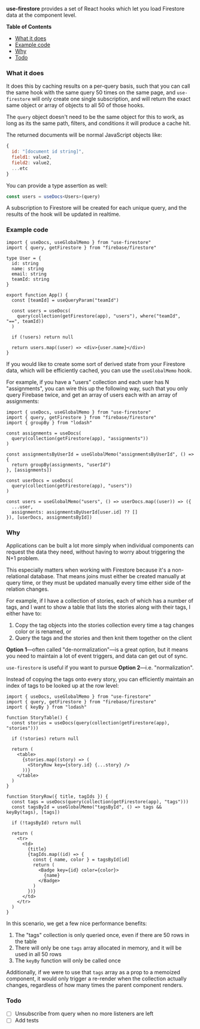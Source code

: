 **use-firestore** provides a set of React hooks which let you load Firestore
data at the component level.

**Table of Contents**

- [What it does](#what-it-does)
- [Example code](#example-code)
- [Why](#why)
- [Todo](#todo)

### What it does

It does this by caching results on a per-query basis, such that you can call
the same hook with the same query 50 times on the same page, and
`use-firestore` will only create one single subscription, and will return the
exact same object or array of objects to all 50 of those hooks.

The `query` object doesn't need to be the same object for this to work, as long as
its the same path, filters, and conditions it will produce a cache hit.

The returned documents will be normal JavaScript objects like:

```js
{
  id: "[document id string]",
  field1: value2,
  field2: value2,
  ...etc
}
```

You can provide a type assertion as well:

```ts
const users = useDocs<Users>(query)
```

A subscription to Firestore will be created for each unique query, and the
results of the hook will be updated in realtime.

### Example code

```tsx
import { useDocs, useGlobalMemo } from "use-firestore"
import { query, getFirestore } from "firebase/firestore"

type User = {
  id: string
  name: string
  email: string
  teamId: string
}

export function App() {
  const [teamId] = useQueryParam("teamId")

  const users = useDocs(
    query(collection(getFirestore(app), "users"), where("teamId", "==", teamId))
  )

  if (!users) return null

  return users.map((user) => <div>{user.name}</div>)
}
```

If you would like to create some sort of derived state from your Firestore data, which will be efficiently cached, you can use the `useGlobalMemo` hook.

For example, if you have a "users" collection and each user has N "assignments", you can wire this up the following way, such that you only query Firebase twice, and get an array of users each with an array of assignments:

```tsx
import { useDocs, useGlobalMemo } from "use-firestore"
import { query, getFirestore } from "firebase/firestore"
import { groupBy } from "lodash"

const assignments = useDocs(
  query(collection(getFirestore(app), "assignments"))
)

const assignmentsByUserId = useGlobalMemo("assignmentsByUserId", () => {
  return groupBy(assignments, "userId")
}, [assignments])

const userDocs = useDocs(
  query(collection(getFirestore(app), "users"))
)

const users = useGlobalMemo("users", () => userDocs.map((user)) => ({
  ...user,
  assignments: assignmentsByUserId[user.id] ?? []
}), [userDocs, assignmentsById])
```

### Why

Applications can be built a lot more simply when individual components can request the data they need, without having to worry about triggering the N+1 problem.

This especially matters when working with Firestore because it's a non-relational database. That means joins must either be created manually at query time, or they must be updated manually every time either side of the relation changes.

For example, if I have a collection of stories, each of which has a number of tags, and I want to show a table that lists the stories along with their tags, I either have to:

1. Copy the tag objects into the stories collection every time a tag changes color or is renamed, or
2. Query the tags and the stories and then knit them together on the client

**Option 1**—often called "de-normalization"—is a great option, but it means you need to maintain a lot of event triggers, and data can get out of sync.

`use-firestore` is useful if you want to pursue **Option 2**—i.e. "normalization".

Instead of copying the tags onto every story, you can efficiently maintain an index of tags to be looked up at the row level:

```tsx
import { useDocs, useGlobalMemo } from "use-firestore"
import { query, getFirestore } from "firebase/firestore"
import { keyBy } from "lodash"

function StoryTable() {
  const stories = useDocs(query(collection(getFirestore(app), "stories")))

  if (!stories) return null

  return (
    <table>
      {stories.map((story) => (
        <StoryRow key={story.id} {...story} />
      ))}
    </table>
  )
}

function StoryRow({ title, tagIds }) {
  const tags = useDocs(query(collection(getFirestore(app), "tags")))
  const tagsById = useGlobalMemo("tagsById", () => tags && keyBy(tags), [tags])

  if (!tagsById) return null

  return (
    <tr>
      <td>
        {title}
        {tagIds.map((id) => {
          const { name, color } = tagsById[id]
          return (
            <Badge key={id} color={color}>
              {name}
            </Badge>
          )
        })}
      </td>
    </tr>
  )
}
```

In this scenario, we get a few nice performance benefits:

1. The "tags" collection is only queried once, even if there are 50 rows in the table
2. There will only be one `tags` array allocated in memory, and it will be used in all 50 rows
3. The `keyBy` function will only be called once

Additionally, if we were to use that `tags` array as a prop to a memoized component, it would only trigger a re-render when the collection actually changes, regardless of how many times the parent component renders.

### Todo

- [ ] Unsubscribe from query when no more listeners are left
- [ ] Add tests
